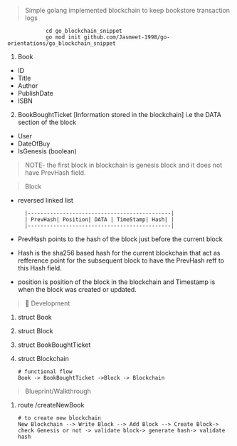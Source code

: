 > Simple golang implemented blockchain to keep bookstore transaction logs

                cd go_blockchain_snippet
                go mod init github.com/Jasmeet-1998/go-orientations/go_blockchain_snippet

1. Book

- ID
- Title
- Author
- PublishDate
- ISBN

2. BookBoughtTicket [Information stored in the blockchain] i.e the DATA section of the block

- User
- DateOfBuy
- IsGenesis (boolean)

> NOTE- the first block in blockchain is genesis block and it does not have PrevHash field.

> Block

- reversed linked list

        |---------------------------------------------|
        | PrevHash| Position| DATA | TimeStamp| Hash| |
        |---------------------------------------------|

- PrevHash points to the hash of the block just before the current block
- Hash is the sha256 based hash for the current blockchain that act as refference point for the subsequent block to have the PrevHash reff to this Hash field.
- position is position of the block in the blockchain and Timestamp is when the block was created or updated.

> 📝 Development

1.  struct Book
2.  struct Block
3.  struct BookBoughtTicket
4.  struct Blockchain

        # functional flow
        Book -> BookBoughtTicket ->Block -> Blockchain

> Blueprint/Walkthrough

1.  route /createNewBook

        # to create new blockchain
        New Blockchain --> Write Block --> Add Block --> Create Block-> check Genesis or not -> validate block-> generate hash-> validate hash
